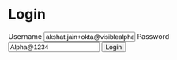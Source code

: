 <!DOCTYPE html>
<html>
    <head>
        <title>Salesforce Headless Identity PoC</title>
        <script src="/utils.js"></script>
        <link rel="stylesheet" href="/styles.css">
    </head>
    <body>
        <div class="visible" id="login">
            <h1>Login</h1>
            <label for="username">Username </label><input type="text" name="username" id="username" value="akshat.jain+okta@visiblealpha.com">
            <label for="password">Password </label><input type="text" name="password" id="password" value="Alpha@1234">
            <input type="submit" value="Login" id="loginBtn">
        </div>
        <div id="userdata" class="hidden">
            <pre id="userinfo"></pre>
        </div>
    </body>
    <script>
        let access_token;
        let userinfo;
        const clientId = "3MVG96yD8KRvY2.GpTKfVJB_69VpgvdleDQHaoYTyDT8r9263D1Ei3.7cHzSg4s0wgALT2.3hEQuY1dWM86gS";
        const baseUrl = "https://visiblealpha--full.sandbox.my.site.com";
        const redirectURL = `${baseUrl}/services/apexrest/code/extraction`;
        
        $("loginBtn").addEventListener("click", async ev => {
            ev.preventDefault = true;
            const u = $("username").value;
            const p = $("password").value;

            // pkce
            const challengeMethod = "S256";
            const codeVerifier = generateRandomString(64);
            const codeChallenge = await generateCodeChallenge(codeVerifier);

            // authenticate user
            const codeResp = await fetch(`${baseUrl}/services/oauth2/authorize`, {
                headers: {
                    "Auth-Request-Type": "Named-User",
                    "Content-Type": "application/x-www-form-urlencoded"
                },
                method: "post",
                body: `code_challenge_method=${challengeMethod}&code_challenge=${codeChallenge}&response_type=code_credentials&client_id=${clientId}&redirect_uri=${redirectURL}&username=${u}&password=${p}`
            })
            const codeBody = await codeResp.json();
            console.log("codeBody", codeBody);
            
            // exchange code for access_token
            const tokenResp = await fetch(`${codeBody.sfdc_community_url}/services/oauth2/token`, {
                headers: {
                    "Content-Type": "application/x-www-form-urlencoded"
                },
                method: "post",
                body: `code=${codeBody.code}&code_verifier=${codeVerifier}&grant_type=authorization_code&client_id=${clientId}&redirect_uri=${redirectURL}`
            })
            const tokenBody = await tokenResp.json();
            console.log("tokenBody", tokenBody);

            // get access_token
            access_token = tokenBody.access_token;

            // get userinfo
            const userinfoResp = await fetch(`${codeBody.sfdc_community_url}/services/oauth2/userinfo`, {
                headers: {
                    "Accept": "application/json",
                    "Authorization": `Bearer ${access_token}`
                }
            });
            userinfo = await userinfoResp.json();

            // show
            $("userinfo").innerText = JSON.stringify(userinfo, undefined, 2);
            hide("login");
            show("userdata");

            // allow open of Salesforce if not a JWT access_token
            if (!access_token.startsWith("ey")) {
                const i = document.createElement("input");
                i.setAttribute("type", "button");
                i.setAttribute("value", "Salesforce");
                $("userdata").appendChild(i).addEventListener("click", ev => {
                    window.open(`${codeBody.sfdc_community_url}/secur/frontdoor.jsp?sid=${access_token}&&retURL=/`)
                })
            }
        })


    </script>
</html>
